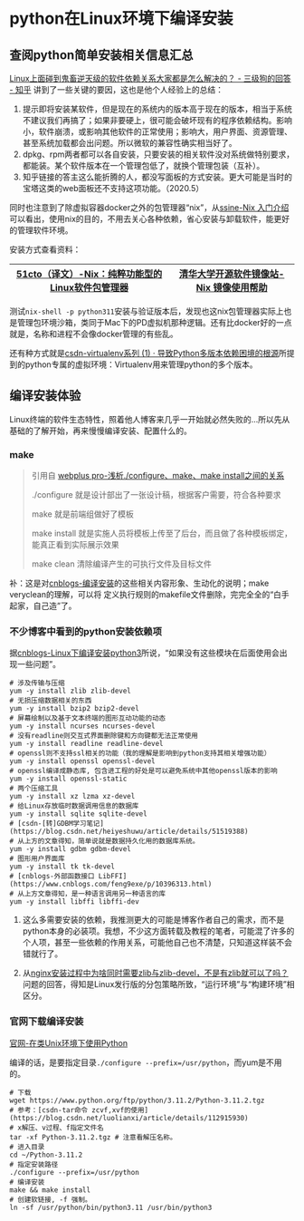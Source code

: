 # python在Linux环境下编译安装

## 查阅python简单安装相关信息汇总

[Linux上面碰到鬼畜逆天级的软件依赖关系大家都是怎么解决的？ - 三级狗的回答 - 知乎](https://www.zhihu.com/question/291606128/answer/1194596591) 讲到了一些关键的要因，这也是他个人经验上的总结：

1. 提示即将安装某软件，但是现在的系统内的版本高于现在的版本，相当于系统不建议我们再搞了；如果非要硬上，很可能会破坏现有的程序依赖结构。影响小，软件崩溃，或影响其他软件的正常使用；影响大，用户界面、资源管理、甚至系统加载都会出问题。所以微软的兼容性确实相当好了。
2. dpkg、rpm两者都可以各自安装，只要安装的相关软件没对系统做特别要求，都能装。某个软件版本在一个管理包低了，就换个管理包装（互补）。
3. 知乎链接的答主这么能折腾的人，都没写面板的方式安装。更大可能是当时的宝塔这类的web面板还不支持这项功能。（2020.5）

同时也注意到了除虚拟容器docker之外的包管理器“nix”，从[ssine-Nix 入门介绍](https://ssine.ink/posts/intro-to-nix/)可以看出，使用nix的目的，不用去关心各种依赖，省心安装与卸载软件，能更好的管理软件环境。

安装方式查看资料：

| [51cto（译文）-Nix：纯粹功能型的Linux软件包管理器](https://www.51cto.com/article/587341.html) | [清华大学开源软件镜像站-Nix 镜像使用帮助](https://mirror.tuna.tsinghua.edu.cn/help/nix/) |
| ------------------------------------------------------------ | ------------------------------------------------------------ |

测试`nix-shell -p python311`安装与验证版本后，发现也这nix包管理器实际上也是管理包环境沙箱，类同于Mac下的PD虚拟机那种逻辑。还有比docker好的一点就是，名称和进程不会像docker管理的有些乱。

还有种方式就是[csdn-virtualenv系列 (1) · 导致Python多版本依赖困境的根源](https://blog.csdn.net/bluishglc/article/details/128300113)所提到的python专属的虚拟环境：Virtualenv用来管理python的多个版本。

## 编译安装体验

Linux终端的软件生态特性，照着他人博客来几乎一开始就必然失败的...所以先从基础的了解开始，再来慢慢编译安装、配置什么的。

### make

> 引用自 [webplus pro-浅析./configure、make、make install之间的关系](http://www.sudytech.com/_s80/65/c4/c3276a26052/page.psp)
>
> ./configure      就是设计部出了一张设计稿，根据客户需要，符合各种要求
>
> make      就是前端组做好了模板
>
> make install     就是实施人员将模板上传至了后台，而且做了各种模板绑定，能真正看到实际展示效果
>
> make clean 清除编译产生的可执行文件及目标文件

补：这是对[cnblogs-编译安装](https://www.cnblogs.com/machangwei-8/p/15495528.html)的这些相关内容形象、生动化的说明；make veryclean的理解，可以将 定义执行规则的makefile文件删除，完完全全的“白手起家，自己造”了。

### 不少博客中看到的python安装依赖项

据[cnblogs-Linux下编译安装python3](https://www.cnblogs.com/freeweb/p/5181764.html)所说，“如果没有这些模块在后面使用会出现一些问题”。


```shell
# 涉及传输与压缩
yum -y install zlib zlib-devel
# 无损压缩数据相关的东西
yum -y install bzip2 bzip2-devel
# 屏幕绘制以及基于文本终端的图形互动功能的动态
yum -y install ncurses ncurses-devel
# 没有readline则交互式界面删除键和方向键都无法正常使用
yum -y install readline readline-devel
# openssl则不支持ssl相关的功能（我的理解是影响到python支持其相关增强功能）
yum -y install openssl openssl-devel
# openssl编译成静态库, 包含进工程的好处是可以避免系统中其他openssl版本的影响
yum -y install openssl-static
# 两个压缩工具
yum -y install xz lzma xz-devel
# 给Linux存放临时数据调用信息的数据库
yum -y install sqlite sqlite-devel
# [csdn-[转]GDBM学习笔记](https://blog.csdn.net/heiyeshuwu/article/details/51519388)
# 从上方的文章得知，简单说就是数据持久化用的数据库系统。
yum -y install gdbm gdbm-devel
# 图形用户界面库
yum -y install tk tk-devel
# [cnblogs-外部函数接口 LibFFI](https://www.cnblogs.com/feng9exe/p/10396313.html) 
# 从上方文章得知，是一种语言调用另一种语言的库
yum -y install libffi libffi-dev
```

1. 这么多需要安装的依赖，我推测更大的可能是博客作者自己的需求，而不是python本身的必装项。我想，不少这方面转载及教程的笔者，可能混了许多的个人项，甚至一些依赖的作用关系，可能他自己也不清楚，只知道这样装不会错就行了。

2. 从[nginx安装过程中为啥同时需要zlib与zlib-devel，不是有zlib就可以了吗？](https://segmentfault.com/q/1010000041534545)问题的回答，得知是Linux发行版的分包策略所致，“运行环境”与“构建环境”相区分。

### 官网下载编译安装

[官网-在类Unix环境下使用Python](https://docs.python.org/zh-cn/3.11/using/unix.html#using-python-on-unix-platforms)

编译的话，是要指定目录`./configure --prefix=/usr/python`，而yum是不用的。

```shell
# 下载
wget https://www.python.org/ftp/python/3.11.2/Python-3.11.2.tgz
# 参考：[csdn-tar命令 zcvf,xvf的使用](https://blog.csdn.net/luolianxi/article/details/112915930)
# x解压、v过程、f指定文件名
tar -xf Python-3.11.2.tgz # 注意看解压名称。
# 进入目录
cd ~/Python-3.11.2
# 指定安装路径
./configure --prefix=/usr/python
# 编译安装
make && make install
# 创建软链接, -f 强制。
ln -sf /usr/python/bin/python3.11 /usr/bin/python3
```


